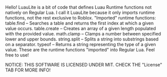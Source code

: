 Hello! LuauLite is a bit of code that defines Luau Runtime functions not natively on Regular Lua. I call it LuauLite because it only imports runtime functions, not the rest exclusive to Roblox.
"Imported" runtime functions:
	table.find – Searches a table and returns the first index at which a given value occurs.
 	table.create – Creates an array of a given length populated with the provided value.
	math.clamp – Clamps a number between specified lower and upper bounds.
 	string.split – Splits a string into substrings based on a separator.
	typeof – Returns a string representing the type of a given value.
These are the runtime functions "imported" into Regular Lua. Feel free to use!

NOTICE: THIS SOFTWARE IS LICENSED UNDER MIT. CHECK THE "License" TAB FOR MORE INFO!
